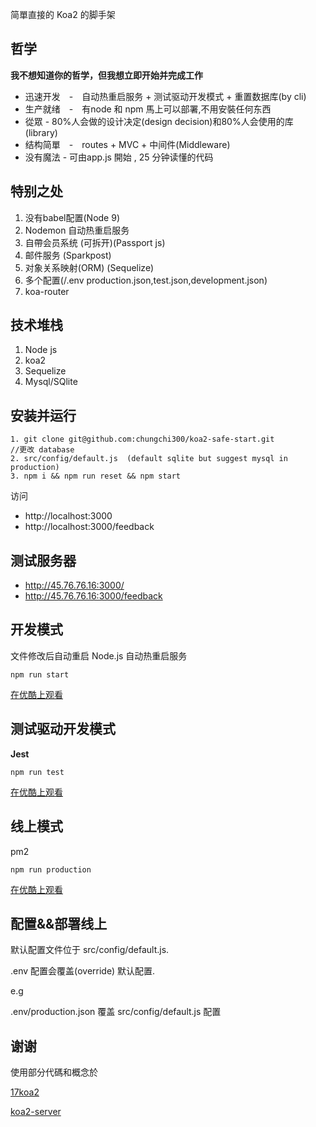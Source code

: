 简單直接的 Koa2 的脚手架

## 哲学

**我不想知道你的哲学，但我想立即开始并完成工作**

* 迅速开发　-　自动热重启服务 + 测试驱动开发模式 + 重置数据库(by cli)
* 生产就绪　-　有node 和 npm 馬上可以部署,不用安裝任何东西
* 從眾 - 80%人会做的设计决定(design decision)和80%人会使用的库(library)
* 结构简單　-　routes + MVC + 中间件(Middleware)
* 没有魔法 - 可由app.js 開始 , 25 分钟读懂的代码

## 特别之处
1. 没有babel配置(Node 9)
2. Nodemon 自动热重启服务
3. 自帶会员系统 (可拆开)(Passport js)
4. 邮件服务 (Sparkpost)
5. 对象关系映射(ORM) (Sequelize)
6. 多个配置(/.env production.json,test.json,development.json)
7. koa-router

## 技术堆栈
1. Node js
2. koa2
3. Sequelize
4. Mysql/SQlite

## 安装并运行
```
1. git clone git@github.com:chungchi300/koa2-safe-start.git
//更改 database
2. src/config/default.js  (default sqlite but suggest mysql in production)
3. npm i && npm run reset && npm start
```

访问

* http://localhost:3000
* http://localhost:3000/feedback

## 测试服务器
* http://45.76.76.16:3000/
* http://45.76.76.16:3000/feedback

## 开发模式

文件修改后自动重启 Node.js 自动热重启服务
```
npm run start
```
[在优酷上观看](http://v.youku.com/v_show/id_XMzM0NDQ5MDg1Ng==.html?spm=a2hzp.8253869.0.0)

## 测试驱动开发模式

**Jest**
```
npm run test
```
[在优酷上观看](http://v.youku.com/v_show/id_XMzM0NDQ5NTMwMA==.html?spm=a2hzp.8253869.0.0)

## 线上模式

pm2
```
npm run production
```

[在优酷上观看](http://v.youku.com/v_show/id_XMzM0NDQ5ODU3Ng==.html?spm=a2hzp.8253869.0.0)


## 配置&&部署线上
默认配置文件位于 src/config/default.js.

.env 配置会覆盖(override) 默认配置.

e.g

.env/production.json 覆盖 src/config/default.js 配置

## 谢谢
使用部分代碼和概念於

[17koa2](https://github.com/17koa/koa2-startkit)

[koa2-server](https://github.com/zhongxia245/koa2-server)
